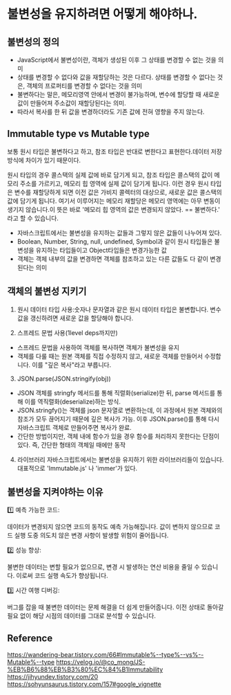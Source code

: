 # 불변성을 유지하려면 어떻게 해야하나.

## 불변성의 정의

- JavaScript에서 불변성이란, 객체가 생성된 이후 그 상태를 변경할 수 없는 것을 의미
- 상태를 변경할 수 없다와 값을 재할당하는 것은 다르다. 상태를 변경할 수 없다는 것은, 객체의 프로퍼티를 변경할 수 없다는 것을 의미
- 불변하다는 말은, 메모리영역 안에서 변경이 불가능하며, 변수에 할당할 때 새로운 값이 만들어져 주소값이 재할당된다는 의미.
- 따라서 복사를 한 뒤 값을 변경하더라도 기존 값에 전혀 영향을 주지 않는다.

## Immutable type vs Mutable type

보통 원시 타입은 불변하다고 하고, 참조 타입은 반대로 변한다고 표현한다.데이터 저장 방식에 차이가 있기 때문이다.

원시 타입의 경우 콜스택의 실제 값에 바로 담기게 되고, 참조 타입은 콜스택의 값이 메모리 주소를 가르키고, 메모리 힙 영역에 실제 값이 담기게 됩니다.
이런 경우 원시 타입은 변수를 재할당하게 되면 이전 값은 가비지 콜렉터의 대상으로, 새로운 값은 콜스택의 값에 담기게 됩니다.
여기서 이루어지는 메모리 재할당은 메모리 영역에는 아무 변동이 생기지 않습니다.이 뜻은 바로 '메모리 힙 영역의 값은 변경되지 않았다. == 불변하다.' 라고 할 수 있습니다.

- 자바스크립트에서는 불변성을 유지하는 값들과 그렇지 않은 값들이 나누어져 있다.
- Boolean, Number, String, null, undefined, Symbol과 같이 원시 타입들은 불변성을 유지하는 타입들이고 Object타입들은 변경가능한 값
- 객체는 객체 내부의 값을 변경하면 객체를 참조하고 있는 다른 값들도 다 같이 변경된다는 의미

## 객체의 불변성 지키기

1. 원시 데이터 타입 사용:숫자나 문자열과 같은 원시 데이터 타입은 불변합니다. 변수 값을 갱신하려면 새로운 값을 할당해야 합니다.

2. 스프레드 문법 사용(1level deps까지만)

- 스프레드 문법을 사용하여 객체를 복사하면 객체가 불변성을 유지
- 객체를 다룰 때는 원본 객체를 직접 수정하지 않고, 새로운 객체를 만들어서 수정합니다. 이를 "깊은 복사"라고 부릅니다.

3. JSON.parse(JSON.stringify(obj))

- JSON 객체를 stringfy 메서드를 통해 직렬화(serialize)한 뒤, parse 메서드를 통해 이를 역직렬화(deserialize)하는 방식.
- JSON.stringfy()는 객체를 json 문자열로 변환하는데, 이 과정에서 원본 객체와의 참조가 모두 끊어지기 때문에 깊은 복사가 가능. 이후 JSON.parse()를 통해 다시 자바스크립트 객체로 만들어주면 복사가 완료.
- 간단한 방법이지만, 객체 내에 함수가 있을 경우 함수를 처리하지 못한다는 단점이 있다. 즉, 간단한 형태의 객체일 때에만 동작

4. 라이브러리
   자바스크립트에서는 불변성을 유지하기 위한 라이브러리들이 있습니다. 대표적으로 'Immutable.js' 나 'immer'가 있다.

## 불변성을 지켜야하는 이유

1️⃣ 예측 가능한 코드:

데이터가 변경되지 않으면 코드의 동작도 예측 가능해집니다. 값이 변하지 않으므로 코드 실행 도중 의도치 않은 변경 사항이 발생할 위험이 줄어듭니다.

2️⃣ 성능 향상:

불변한 데이터는 변할 필요가 없으므로, 변경 시 발생하는 연산 비용을 줄일 수 있습니다. 이로써 코드 실행 속도가 향상됩니다.

3️⃣ 시간 여행 디버깅:

버그를 잡을 때 불변한 데이터는 문제 해결을 더 쉽게 만들어줍니다. 이전 상태로 돌아갈 필요 없이 해당 시점의 데이터를 그대로 분석할 수 있습니다.

## Reference

https://wandering-bear.tistory.com/66#Immutable%--type%--vs%--Mutable%--type
https://velog.io/@co_mong/JS-%EB%B6%88%EB%B3%80%EC%84%B1Immutability
https://jihyundev.tistory.com/20
https://sohyunsaurus.tistory.com/157#google_vignette
